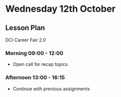 # Wednesday 12th October

## Lesson Plan

DCI Career Fair 2.0

### Morning 09:00 - 12:00

+ Open call for recap topics

### Afternoon 13:00 - 16:15

+ Continue with previous assignments
